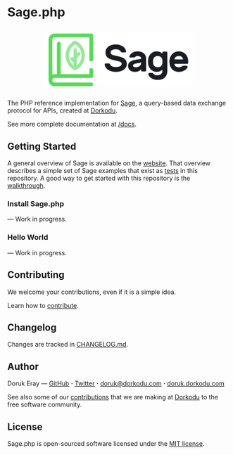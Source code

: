 # Sage.php

<p align="center">
  <img src="resources/sage-dark.png" style="width: 67%; margin: 10px auto;">
</p>

The PHP reference implementation for [Sage](https://libre.dorkodu.com/sage), a query-based data exchange protocol for APIs, created at [Dorkodu](https://dorkodu.com).

See more complete documentation at [/docs](./docs).

## Getting Started

A general overview of Sage is available on the [website](https://libre.dorkodu.com/sage). That overview describes a simple set of Sage examples that exist as [tests](src/tests) in this repository. A good way to get started with this repository is the [walkthrough](https://libre.dorkodu.com/sage/walkthrough).

### Install Sage.php

— Work in progress.

### Hello World

— Work in progress.

## Contributing

We welcome your contributions, even if it is a simple idea.

Learn how to [contribute](./.github/CONTRIBUTING.md).

## Changelog

Changes are tracked in [CHANGELOG.md](CHANGELOG.md).

## Author

Doruk Eray — [GitHub](https://github.com/dorukeray) **·** [Twitter](https://twitter.com/thedorkodu) **·** [doruk@dorkodu.com](mailto:doruk@dorkodu.com) **·** [doruk.dorkodu.com](https://doruk.dorkodu.com)

See also some of our [contributions](https://libre.dorkodu.com) that we are making at [Dorkodu](dorkodu.com) to the free software community.

## License

Sage.php is open-sourced software licensed under the [MIT license](LICENSE).

